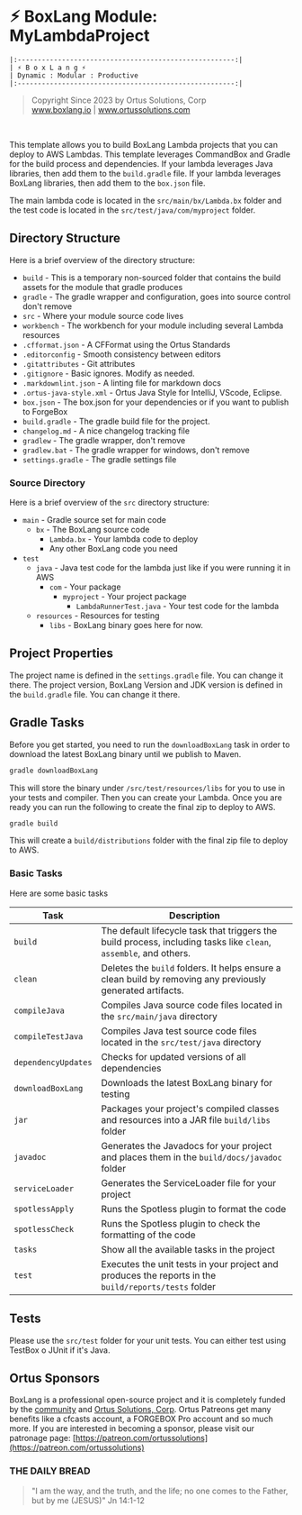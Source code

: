 # ⚡︎ BoxLang Module: MyLambdaProject

```
|:------------------------------------------------------:|
| ⚡︎ B o x L a n g ⚡︎
| Dynamic : Modular : Productive
|:------------------------------------------------------:|
```

<blockquote>
	Copyright Since 2023 by Ortus Solutions, Corp
	<br>
	<a href="https://www.boxlang.io">www.boxlang.io</a> |
	<a href="https://www.ortussolutions.com">www.ortussolutions.com</a>
</blockquote>

<p>&nbsp;</p>

This template allows you to build BoxLang Lambda projects that you can deploy to AWS Lambdas.  This template leverages CommandBox and Gradle for the build process and dependencies.  If your lambda leverages Java libraries, then add them to the `build.gradle` file.  If your lambda leverages BoxLang libraries, then add them to the `box.json` file.

The main lambda code is located in the `src/main/bx/Lambda.bx` folder and the test code is located in the `src/test/java/com/myproject` folder.

## Directory Structure

Here is a brief overview of the directory structure:

* `build` - This is a temporary non-sourced folder that contains the build assets for the module that gradle produces
* `gradle` - The gradle wrapper and configuration, goes into source control don't remove
* `src` - Where your module source code lives
* `workbench` - The workbench for your module including several Lambda resources
* `.cfformat.json` - A CFFormat using the Ortus Standards
* `.editorconfig` - Smooth consistency between editors
* `.gitattributes` - Git attributes
* `.gitignore` - Basic ignores. Modify as needed.
* `.markdownlint.json` - A linting file for markdown docs
* `.ortus-java-style.xml` - Ortus Java Style for IntelliJ, VScode, Eclipse.
* `box.json` - The box.json for your dependencies or if you want to publish to ForgeBox
* `build.gradle` - The gradle build file for the project.
* `changelog.md` - A nice changelog tracking file
* `gradlew` - The gradle wrapper, don't remove
* `gradlew.bat` - The gradle wrapper for windows, don't remove
* `settings.gradle` - The gradle settings file

### Source Directory

Here is a brief overview of the `src` directory structure:

* `main` - Gradle source set for main code
  * `bx` - The BoxLang source code
    * `Lambda.bx` - Your lambda code to deploy
    * Any other BoxLang code you need
* `test`
  * `java` - Java test code for the lambda just like if you were running it in AWS
   	* `com` - Your package
   	  * `myproject` - Your project package
        * `LambdaRunnerTest.java` - Your test code for the lambda
  * `resources` - Resources for testing
    * `libs` - BoxLang binary goes here for now.

## Project Properties

The project name is defined in the `settings.gradle` file.  You can change it there.
The project version, BoxLang Version and JDK version is defined in the `build.gradle` file.  You can change it there.

## Gradle Tasks

Before you get started, you need to run the `downloadBoxLang` task in order to download the latest BoxLang binary until we publish to Maven.

```bash
gradle downloadBoxLang
```

This will store the binary under `/src/test/resources/libs` for you to use in your tests and compiler.  Then you can create your Lambda.  Once you are ready you can run the following to create the final zip to deploy to AWS.

```bash
gradle build
```

This will create a `build/distributions` folder with the final zip file to deploy to AWS.

### Basic Tasks

Here are some basic tasks

| Task                | Description                                                                                                        	|
|---------------------|---------------------------------------------------------------------------------------------------------------------|
| `build`             | The default lifecycle task that triggers the build process, including tasks like `clean`, `assemble`, and others. 	|
| `clean`             | Deletes the `build` folders. It helps ensure a clean build by removing any previously generated artifacts.			|
| `compileJava`       | Compiles Java source code files located in the `src/main/java` directory											|
| `compileTestJava`   | Compiles Java test source code files located in the `src/test/java` directory										|
| `dependencyUpdates` | Checks for updated versions of all dependencies															 			|
| `downloadBoxLang`   | Downloads the latest BoxLang binary for testing																		|
| `jar`               | Packages your project's compiled classes and resources into a JAR file `build/libs` folder							|
| `javadoc`           | Generates the Javadocs for your project and places them in the `build/docs/javadoc` folder							|
| `serviceLoader`     | Generates the ServiceLoader file for your project																	|
| `spotlessApply`     | Runs the Spotless plugin to format the code																			|
| `spotlessCheck`     | Runs the Spotless plugin to check the formatting of the code														|
| `tasks`			  | Show all the available tasks in the project																			|
| `test`              | Executes the unit tests in your project and produces the reports in the `build/reports/tests` folder				|

## Tests

Please use the `src/test` folder for your unit tests.  You can either test using TestBox o JUnit if it's Java.

## Ortus Sponsors

BoxLang is a professional open-source project and it is completely funded by the [community](https://patreon.com/ortussolutions) and [Ortus Solutions, Corp](https://www.ortussolutions.com).  Ortus Patreons get many benefits like a cfcasts account, a FORGEBOX Pro account and so much more.  If you are interested in becoming a sponsor, please visit our patronage page: [https://patreon.com/ortussolutions](https://patreon.com/ortussolutions)

### THE DAILY BREAD

 > "I am the way, and the truth, and the life; no one comes to the Father, but by me (JESUS)" Jn 14:1-12
